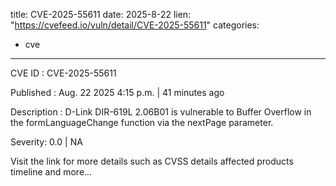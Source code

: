  
title: CVE-2025-55611
date: 2025-8-22
lien: "https://cvefeed.io/vuln/detail/CVE-2025-55611"
categories:
  - cve
---

CVE ID : CVE-2025-55611

Published :  Aug. 22
2025
4:15 p.m. | 41 minutes ago

Description : D-Link DIR-619L 2.06B01 is vulnerable to Buffer Overflow in the formLanguageChange function via the nextPage parameter.

Severity: 0.0 | NA

Visit the link for more details
such as CVSS details
affected products
timeline
and more...
